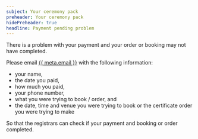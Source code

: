 ```yaml
---
subject: Your ceremony pack
preheader: Your ceremony pack 
hidePreheader: true
headline: Payment pending problem
---
```


There is a problem with your payment and your order or booking may not have completed.

Please email <a href="mailto:{{ meta.email }}">{{ meta.email }}</a> with the following information:

  - your name,
  - the date you paid,
  - how much you paid,
  - your phone number,
  - what you were trying to book / order, and
  - the date, time and venue you were trying to book or the certificate order you were trying to make

So that the registrars can check if your payment and booking or order completed.
